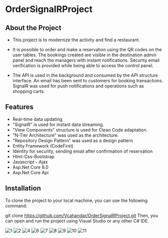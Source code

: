 # OrderSignalRProject
## About the Project
- This project is to modernize the activity and find a restaurant.
* It is possible to order and make a reservation using the QR codes on the user tables. The bookings created are visible in the destination admin panel and reach the managers with instant notifications. Security email verification is provided while being able to access the control panel.
+ The API is used in the background and consumed by the API structure interface. An email has been sent to customers for booking transactions. SignalR was used for push notifications and operations such as shopping carts.
## Features
- Real-time data updating
- "SignalR" is used for instant data streaming.
- "View Components" structure is used for Clean Code adaptation.
- "N-Tier Architecture" was used as the architecture.
- "Repository Design Pattern" was used as a design pattern
- Entity Framework (CodeFirst)
- Identity for security, sending email after confirmation of reservation
- Html-Css-Bootstrap
- Javascript - Ajax
- Asp.Net Core 8.0
- Asp.Net Core Api

## Installation
To clone the project to your local machine, you can use the following command:

git clone https://github.com/Vcahandar/OrderSignalRProject.git Then, you can open and run the project using Visual Studio or any other C# IDE.

![1](https://github.com/user-attachments/assets/d85cab59-c2fc-4740-91ec-616961e95e3c)
![2](https://github.com/user-attachments/assets/9ce3dc77-7f0b-4cf7-8909-8f63498ea18d)
![4](https://github.com/user-attachments/assets/9ca4b644-1adc-460d-9138-c96e4b557b6f)
![6](https://github.com/user-attachments/assets/51d10c3b-e920-41e0-8a35-7fb0c87c42c2)
![7](https://github.com/user-attachments/assets/65bc1160-845c-43c3-9439-31c86d33a829)
![8](https://github.com/user-attachments/assets/659b6548-6798-4c18-9b90-e91768a28571)
![9](https://github.com/user-attachments/assets/bab55f5c-4ae4-465a-806c-be82a2a4745a)
![10](https://github.com/user-attachments/assets/2a384be4-caf6-42e0-9cd7-8c707ecacbce)
![11](https://github.com/user-attachments/assets/4fe5e3b5-f8d0-4af1-a15c-40965e35f8ea)
